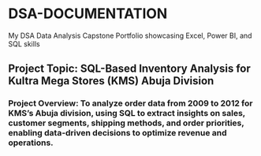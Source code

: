 # DSA-DOCUMENTATION
My DSA Data Analysis Capstone Portfolio showcasing Excel, Power BI, and SQL skills


## Project Topic: SQL-Based Inventory Analysis for Kultra Mega Stores (KMS) Abuja Division

### Project Overview: To analyze order data from 2009 to 2012 for KMS’s Abuja division, using SQL to extract insights on sales, customer segments, shipping methods, and order priorities, enabling data-driven decisions to optimize revenue and operations.
